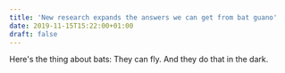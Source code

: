 ```yaml
---
title: 'New research expands the answers we can get from bat guano'
date: 2019-11-15T15:22:00+01:00
draft: false
---
```


Here's the thing about bats: They can fly. And they do that in the dark.